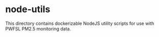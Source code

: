 # node-utils #

This directory contains dockerizable NodeJS utility scripts
for use with PWFSL PM2.5 monitoring data.

